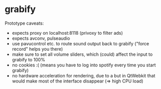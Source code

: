 grabify
=======

Prototype caveats:
- expects proxy on localhost:8118 (privoxy to filter ads)
- expects avconv, pulseaudio
- use pavucontrol etc. to route sound output back to grabify ("force record" helps you there)
- make sure to set all volume sliders, which (could) affect the input to grabify to 100%
- no cookies :(  (means you have to log into spotify every time you start grabify)
- no hardware acceleration for rendering, due to a but in QtWebkit that would make most of the interface disappear (=> high CPU load)
